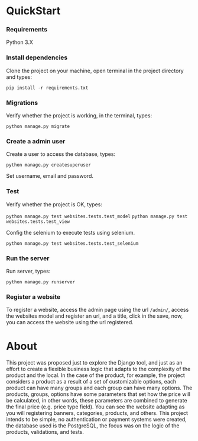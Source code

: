 # QuickStart

### Requirements
Python 3.X

### Install dependencies
Clone the project on your machine, open terminal in the project directory and types:

```pip install -r requirements.txt```

### Migrations
Verify whether the project is working, in the terminal, types:

```python manage.py migrate```

### Create a admin user
Create a user to access the database, types:

```python manage.py createsuperuser```

Set username, email and password.

### Test
Verify whether the project is OK, types:

```python manage.py test websites.tests.test_model```
```python manage.py test websites.tests.test_view```

Config the selenium to execute tests using selenium.

```python manage.py test websites.tests.test_selenium```

### Run the server
Run server, types:

```python manage.py runserver```

### Register a website
To register a website, access the admin page using the url ```/admin/```, access the websites model and register an 
url, and a title, click in the save, now, you can access the website using the url registered.

# About
This project was proposed just to explore the Django tool, and just as an effort to create a flexible business logic that adapts to the complexity of the product and the local.
In the case of the product, for example, the project considers a product as a result of a set of customizable options, each product can have many groups and each group can have many options.
The products, groups, options have some parameters that set how the price will be calculated, in other words, these parameters are combined to generate the final price (e.g. price type field).
You can see the website adapting as you will registering banners, categories, products, and others.
This project intends to be simple, no authentication or payment systems were created, the database used is the PostgreSQL, the focus was on the logic of the products, validations, and tests.
